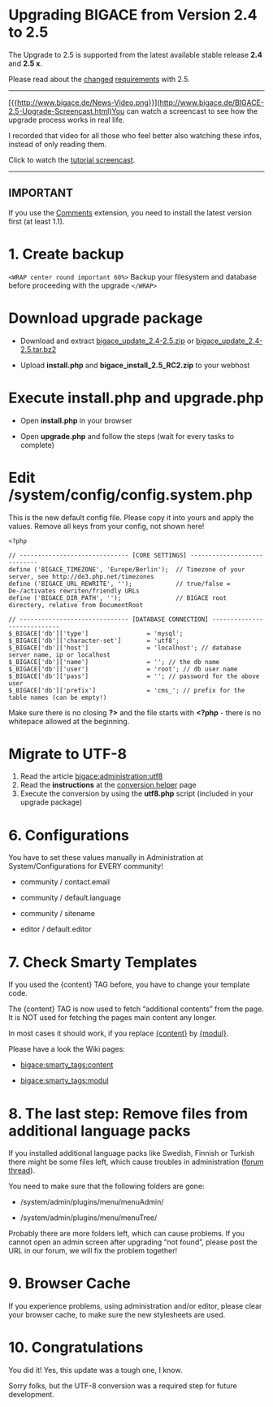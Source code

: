 # Upgrading BIGACE from Version 2.4 to 2.5

The Upgrade to 2.5 is supported from the latest available stable release **2.4** and **2.5 x**.

Please read about the [changed](http://www.bigace.de/bigace-goes-php-5.html) [requirements](http://www.bigace.de/requirements.html) with 2.5.

----

[{{http://www.bigace.de/News-Video.png}}](http://www.bigace.de/BIGACE-2.5-Upgrade-Screencast.html)You can watch a screencast to see how the upgrade process works in real life.

I recorded that video for all those who feel better also watching these infos, instead of only reading them.

Click to watch the [tutorial screencast](http://www.bigace.de/BIGACE-2.5-Upgrade-Screencast.html).


----

## IMPORTANT

If you use the [Comments](extensions/addon/comments) extension, you need to install the latest version first (at least 1.1).

# 1. Create backup

`<WRAP center round important 60%>`
Backup your filesystem and database before proceeding with the upgrade
`</WRAP>`

# Download upgrade package


*  Download and extract [bigace_update_2.4-2.5.zip](http://downloads.sourceforge.net/bigace/bigace_update_2.4-2.5.zip) or [bigace_update_2.4-2.5.tar.bz2](http://downloads.sourceforge.net/bigace/bigace_update_2.4-2.5.tar.bz2)

*  Upload **install.php** and **bigace_install_2.5_RC2.zip** to your webhost

# Execute install.php and upgrade.php


*  Open **install.php** in your browser

*  Open **upgrade.php** and follow the steps (wait for every tasks to complete)

# Edit /system/config/config.system.php

This is the new default config file. Please copy it into yours and apply the values. Remove all keys from your config, not shown here!

	
	<?php
	
	// ------------------------------ [CORE SETTINGS] ----------------------------
	define ('BIGACE_TIMEZONE', 'Europe/Berlin');  // Timezone of your server, see http://de3.php.net/timezones
	define ('BIGACE_URL_REWRITE', '');            // true/false = De-/activates rewriten/friendly URLs
	define ('BIGACE_DIR_PATH', '');               // BIGACE root directory, relative from DocumentRoot
	
	// ------------------------------ [DATABASE CONNECTION] ----------------------------
	$_BIGACE['db']['type']                = 'mysql';
	$_BIGACE['db']['character-set']       = 'utf8'; 
	$_BIGACE['db']['host']                = 'localhost'; // database server name, ip or localhost
	$_BIGACE['db']['name']                = ''; // the db name 
	$_BIGACE['db']['user']                = 'root'; // db user name
	$_BIGACE['db']['pass']                = ''; // password for the above user
	$_BIGACE['db']['prefix']              = 'cms_'; // prefix for the table names (can be empty!)
	


Make sure there is no closing **?>** and the file starts with **<?php** - there is no whitepace allowed at the beginning.

# Migrate to UTF-8

 1.  Read the article [bigace:administration:utf8](administration/utf8)
 2.  Read the **instructions** at the [conversion helper](administration/utf8-conversion) page
 3.  Execute the conversion by using the **utf8.php** script (included in your upgrade package)

# 6. Configurations

You have to set these values manually in Administration at System/Configurations for EVERY community!


*  community / contact.email

*  community / default.language

*  community / sitename

*  editor / default.editor

# 7. Check Smarty Templates

If you used the {content} TAG before, you have to change your template code.

The {content} TAG is now used to fetch “additional contents” from the page. It is NOT used for fetching the pages main content any longer.

In most cases it should work, if you replace [{content}](smarty_tags/content) by [{modul}](smarty_tags/modul).

Please have a look the Wiki pages:


*  [bigace:smarty_tags:content](smarty_tags/content)

*  [bigace:smarty_tags:modul](smarty_tags/modul)

# 8. The last step: Remove files from additional language packs

If you installed additional language packs like Swedish, Finnish or Turkish there might be some files left, which cause troubles in administration ([forum thread](http://forum.bigace.de/test-results/pages-administration-missing/)).

You need to make sure that the following folders are gone:


*  /system/admin/plugins/menu/menuAdmin/

*  /system/admin/plugins/menu/menuTree/

Probably there are more folders left, which can cause problems. If you cannot open an admin screen after upgrading “not found”, please post the URL in our forum, we will fix the problem together!

# 9. Browser Cache

If you experience problems, using administration and/or editor, please clear your browser cache, to make sure the new stylesheets are used.

# 10. Congratulations

You did it! Yes, this update was a tough one, I know.

Sorry folks, but the UTF-8 conversion was a required step for future development.
